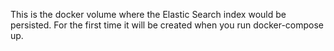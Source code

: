 This is the docker volume where the Elastic Search index would be persisted. For the first time it will be created when you run docker-compose up.
